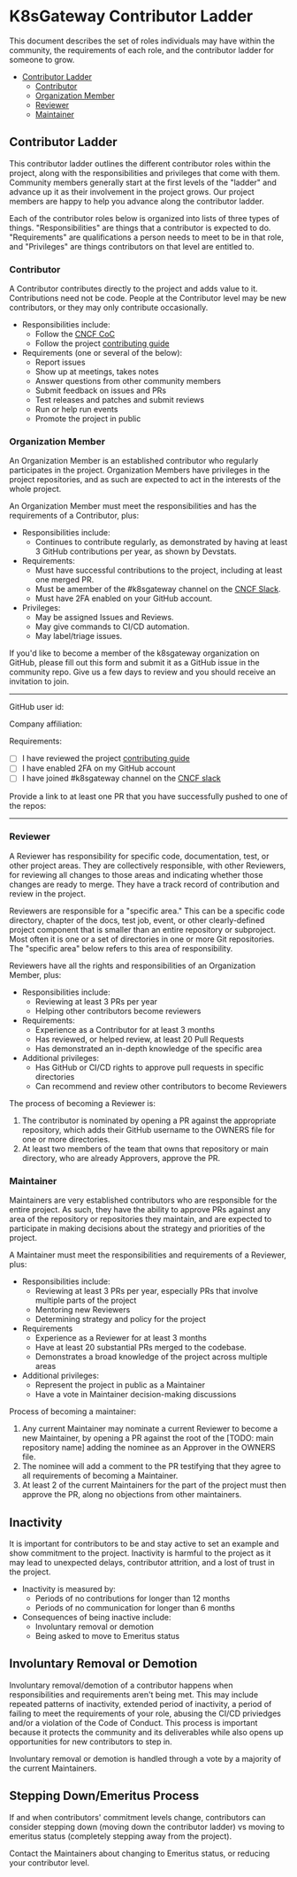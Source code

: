# K8sGateway Contributor Ladder

This document describes the set of roles individuals may have within the community, the requirements of each role, and the contributor ladder for someone to grow.

* [Contributor Ladder](#contributor-ladder)
    * [Contributor](#contributor)
    * [Organization Member](#organization-member)
    * [Reviewer](#reviewer)
    * [Maintainer](#maintainer)

## Contributor Ladder

This contributor ladder outlines the different contributor roles within the project, along with the responsibilities and privileges that come with them. Community members generally start at the first levels of the "ladder" and advance up it as their involvement in the project grows.  Our project members are happy to help you advance along the contributor ladder.

Each of the contributor roles below is organized into lists of three types of things. "Responsibilities" are things that a contributor is expected to do. "Requirements" are qualifications a person needs to meet to be in that role, and "Privileges" are things contributors on that level are entitled to.

### Contributor

A Contributor contributes directly to the project and adds value to it. Contributions need not be code. People at the Contributor level may be new contributors, or they may only contribute occasionally.

* Responsibilities include:
    * Follow the [CNCF CoC](https://github.com/cncf/foundation/blob/main/code-of-conduct.md)
    * Follow the project [contributing guide](CONTRIBUTING.md)
* Requirements (one or several of the below):
    * Report issues
    * Show up at meetings, takes notes
    * Answer questions from other community members
    * Submit feedback on issues and PRs
    * Test releases and patches and submit reviews
    * Run or help run events
    * Promote the project in public

### Organization Member

An Organization Member is an established contributor who regularly participates in the project. Organization Members have privileges in the project repositories, and as such are expected to act in the interests of the whole project.

An Organization Member must meet the responsibilities and has the requirements of a Contributor, plus:

* Responsibilities include:
    * Continues to contribute regularly, as demonstrated by having at least 3 GitHub contributions per year, as shown by Devstats.
* Requirements:
    * Must have successful contributions to the project, including at least one merged PR.
    * Must be amember of the #k8sgateway channel on the [CNCF Slack](https://slack.cncf.io).
    * Must have 2FA enabled on your GitHub account.
* Privileges:
    * May be assigned Issues and Reviews.
    * May give commands to CI/CD automation.
    * May label/triage issues.

If you'd like to become a member of the k8sgateway organization on GitHub, please fill out this form and submit it as a GitHub issue in the community repo. Give us a few days to review and you should receive an invitation to join.

----------------------
GitHub user id:

Company affiliation:

Requirements:

- [ ] I have reviewed the project [contributing guide](CONTRIBUTING.md)
- [ ] I have enabled 2FA on my GitHub account
- [ ] I have joined #k8sgateway channel on the [CNCF slack](https://slack.cncf.io)

Provide a link to at least one PR that you have successfully pushed to one
of the repos:

----------------------

### Reviewer

A Reviewer has responsibility for specific code, documentation, test, or other project areas. They are collectively responsible, with other Reviewers, for reviewing all changes to those areas and indicating whether those changes are ready to merge. They have a track record of contribution and review in the project.

Reviewers are responsible for a "specific area." This can be a specific code directory, chapter of the docs, test job, event, or other clearly-defined project component that is smaller than an entire repository or subproject. Most often it is one or a set of directories in one or more Git repositories. The "specific area" below refers to this area of responsibility.

Reviewers have all the rights and responsibilities of an Organization Member, plus:

* Responsibilities include:
    * Reviewing at least 3 PRs per year
    * Helping other contributors become reviewers
* Requirements:
    * Experience as a Contributor for at least 3 months
    * Has reviewed, or helped review, at least 20 Pull Requests
    * Has demonstrated an in-depth knowledge of the specific area
* Additional privileges:
    * Has GitHub or CI/CD rights to approve pull requests in specific directories
    * Can recommend and review other contributors to become Reviewers

The process of becoming a Reviewer is:
1. The contributor is nominated by opening a PR against the appropriate repository, which adds their GitHub username to the OWNERS file for one or more directories.
2. At least two members of the team that owns that repository or main directory, who are already Approvers, approve the PR.


### Maintainer

Maintainers are very established contributors who are responsible for the entire project. As such, they have the ability to approve PRs against any area of the repository or repositories they maintain, and are expected to participate in making decisions about the strategy and priorities of the project.

A Maintainer must meet the responsibilities and requirements of a Reviewer, plus:

* Responsibilities include:
    * Reviewing at least 3 PRs per year, especially PRs that involve multiple parts of the project
    * Mentoring new Reviewers
    * Determining strategy and policy for the project
* Requirements
    * Experience as a Reviewer for at least 3 months
    * Have at least 20 substantial PRs merged to the codebase.
    * Demonstrates a broad knowledge of the project across multiple areas
* Additional privileges:
    * Represent the project in public as a Maintainer
    * Have a vote in Maintainer decision-making discussions
    
Process of becoming a maintainer:
1. Any current Maintainer may nominate a current Reviewer to become a new Maintainer, by opening a PR against the root of the [TODO: main repository name] adding the nominee as an Approver in the OWNERS file.
2. The nominee will add a comment to the PR testifying that they agree to all requirements of becoming a Maintainer.
3. At least 2 of the current Maintainers for the part of the project must then approve the PR, along no objections from other maintainers.

## Inactivity

It is important for contributors to be and stay active to set an example and show commitment to the project. Inactivity is harmful to the project as it may lead to unexpected delays, contributor attrition, and a lost of trust in the project.

* Inactivity is measured by:
    * Periods of no contributions for longer than 12 months
    * Periods of no communication for longer than 6 months
* Consequences of being inactive include:
    * Involuntary removal or demotion
    * Being asked to move to Emeritus status

## Involuntary Removal or Demotion

Involuntary removal/demotion of a contributor happens when responsibilities and requirements aren't being met. This may include repeated patterns of inactivity, extended period of inactivity, a period of failing to meet the requirements of your role, abusing the CI/CD priviedges and/or a violation of the Code of Conduct. This process is important because it protects the community and its deliverables while also opens up opportunities for new contributors to step in.

Involuntary removal or demotion is handled through a vote by a majority of the current Maintainers.

## Stepping Down/Emeritus Process

If and when contributors' commitment levels change, contributors can consider stepping down (moving down the contributor ladder) vs moving to emeritus status (completely stepping away from the project).

Contact the Maintainers about changing to Emeritus status, or reducing your contributor level.
